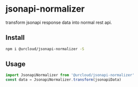 # jsonapi-normalizer

transform jsonapi response data into normal rest api.

## Install

```bash
npm i @urcloud/jsonapi-normalizer -S
```

## Usage

```js
import JsonapiNormalizer from '@urcloud/jsonapi-normalizer'
const data = JsonapiNormalizer.transform(jsonapiData)
```
